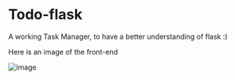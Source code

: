 # Todo-flask

 A working Task Manager, to have a better understanding of flask :)
 
 Here is an image of the front-end

![image](https://user-images.githubusercontent.com/48467821/77087342-06e38980-6a29-11ea-8aa0-1f808f858505.png)
